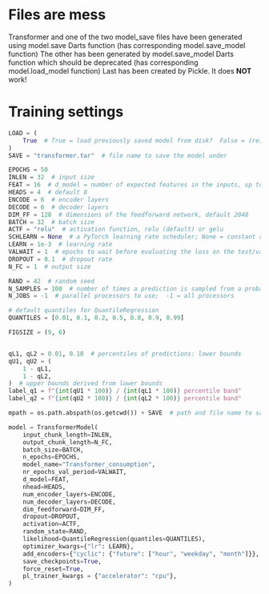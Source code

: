 # Files are mess
Transformer and one of the two model_save files have been generated using model.save Darts function (has corresponding model.save_model function)
The other has been generated by model.save_model Darts function which should be deprecated (has corresponding model.load_model function)
Last has been created by Pickle. It does **NOT** work!

# Training settings

```python
LOAD = (
    True  # True = load previously saved model from disk?  False = (re)train the model
)
SAVE = "transformer.tar"  # file name to save the model under

EPOCHS = 50
INLEN = 32  # input size
FEAT = 16  # d_model = number of expected features in the inputs, up to 512
HEADS = 4  # default 8
ENCODE = 6  # encoder layers
DECODE = 6  # decoder layers
DIM_FF = 128  # dimensions of the feedforward network, default 2048
BATCH = 32  # batch size
ACTF = "relu"  # activation function, relu (default) or gelu
SCHLEARN = None  # a PyTorch learning rate scheduler; None = constant rate
LEARN = 1e-3  # learning rate
VALWAIT = 1  # epochs to wait before evaluating the loss on the test/validation set
DROPOUT = 0.1  # dropout rate
N_FC = 1  # output size

RAND = 42  # random seed
N_SAMPLES = 100  # number of times a prediction is sampled from a probabilistic model
N_JOBS = -1  # parallel processors to use;  -1 = all processors

# default quantiles for QuantileRegression
QUANTILES = [0.01, 0.1, 0.2, 0.5, 0.8, 0.9, 0.99]

FIGSIZE = (9, 6)


qL1, qL2 = 0.01, 0.10  # percentiles of predictions: lower bounds
qU1, qU2 = (
    1 - qL1,
    1 - qL2,
)  # upper bounds derived from lower bounds
label_q1 = f"{int(qU1 * 100)} / {int(qL1 * 100)} percentile band"
label_q2 = f"{int(qU2 * 100)} / {int(qL2 * 100)} percentile band"

mpath = os.path.abspath(os.getcwd()) + SAVE  # path and file name to save the model

model = TransformerModel(
    input_chunk_length=INLEN,
    output_chunk_length=N_FC,
    batch_size=BATCH,
    n_epochs=EPOCHS,
    model_name="Transformer_consumption",
    nr_epochs_val_period=VALWAIT,
    d_model=FEAT,
    nhead=HEADS,
    num_encoder_layers=ENCODE,
    num_decoder_layers=DECODE,
    dim_feedforward=DIM_FF,
    dropout=DROPOUT,
    activation=ACTF,
    random_state=RAND,
    likelihood=QuantileRegression(quantiles=QUANTILES),
    optimizer_kwargs={"lr": LEARN},
    add_encoders={"cyclic": {"future": ["hour", "weekday", "month"]}},
    save_checkpoints=True,
    force_reset=True,
    pl_trainer_kwargs = {"accelerator": "cpu"},
)
```
